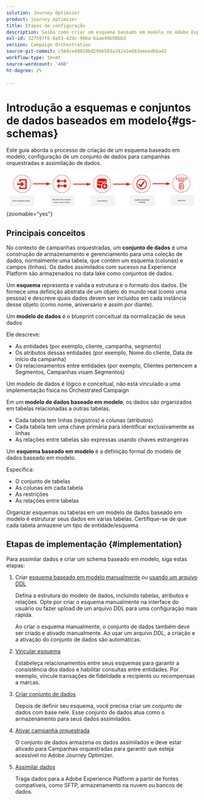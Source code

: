 ```yaml
---
solution: Journey Optimizer
product: journey optimizer
title: Etapas de configuração
description: Saiba como criar um esquema baseado em modelo no Adobe Experience Platform fazendo upload de uma DDL
exl-id: 327597f6-8a53-42dc-966a-baae49b58bb3
version: Campaign Orchestration
source-git-commit: c584ce48029bd298b503a342a1e663eeeedbba42
workflow-type: tm+mt
source-wordcount: '460'
ht-degree: 2%

---
```



# Introdução a esquemas e conjuntos de dados baseados em modelo{#gs-schemas}

Este guia aborda o processo de criação de um esquema baseado em modelo, configuração de um conjunto de dados para campanhas orquestradas e assimilação de dados.

![esquema](assets/do-not-localize/schema_admin.png){zoomable="yes"}

## Principais conceitos

No contexto de campanhas orquestradas, um **conjunto de dados** é uma construção de armazenamento e gerenciamento para uma coleção de dados, normalmente uma tabela, que contém um esquema (colunas) e campos (linhas). Os dados assimilados com sucesso na Experience Platform são armazenados no data lake como conjuntos de dados.

Um **esquema** representa e valida a estrutura e o formato dos dados. Ele fornece uma definição abstrata de um objeto do mundo real (como uma pessoa) e descreve quais dados devem ser incluídos em cada instância desse objeto (como nome, aniversário e assim por diante).

Um **modelo de dados** é o blueprint conceitual da normalização de seus dados

Ele descreve:

* As entidades (por exemplo, cliente, campanha, segmento)
* Os atributos dessas entidades (por exemplo, Nome do cliente, Data de início da campanha)
* Os relacionamentos entre entidades (por exemplo, Clientes pertencem a Segmentos, Campanhas visam Segmentos)

Um modelo de dados é lógico e conceitual, não está vinculado a uma implementação física no Orchestrated Campaign

Em um **modelo de dados baseado em modelo**, os dados são organizados em tabelas relacionadas a outras tabelas.

* Cada tabela tem linhas (registros) e colunas (atributos)
* Cada tabela tem uma chave primária para identificar exclusivamente as linhas
* As relações entre tabelas são expressas usando chaves estrangeiras

Um **esquema baseado em modelo** é a definição formal do modelo de dados baseado em modelo.

Especifica:

* O conjunto de tabelas
* As colunas em cada tabela
* As restrições
* As relações entre tabelas

Organizar esquemas ou tabelas em um modelo de dados baseado em modelo é estruturar seus dados em várias tabelas. Certifique-se de que cada tabela armazene um tipo de entidade/esquema

## Etapas de implementação {#implementation}

Para assimilar dados e criar um schema baseado em modelo, siga estas etapas:

1. Criar [esquema baseado em modelo manualmente](manual-schema.md) ou [usando um arquivo DDL](file-upload-schema.md)

   Defina a estrutura do modelo de dados, incluindo tabelas, atributos e relações. Opte por criar o esquema manualmente na interface do usuário ou fazer upload de um arquivo DDL para uma configuração mais rápida.

   Ao criar o esquema manualmente, o conjunto de dados também deve ser criado e ativado manualmente. Ao usar um arquivo DDL, a criação e a ativação do conjunto de dados são automáticas.

1. [Vincular esquema](file-upload-schema.md)

   Estabeleça relacionamentos entre seus esquemas para garantir a consistência dos dados e habilitar consultas entre entidades. Por exemplo, vincule transações de fidelidade a recipients ou recompensas a marcas.

1. [Criar conjunto de dados](manual-schema.md#dataset)

   Depois de definir seu esquema, você precisa criar um conjunto de dados com base nele. Esse conjunto de dados atua como o armazenamento para seus dados assimilados.

1. [Ativar campanha orquestrada](manual-schema.md#enable)

   O conjunto de dados armazena os dados assimilados e deve estar ativado para Campanhas orquestradas para garantir que esteja acessível no Adobe Journey Optimizer.

1. [Assimilar dados](ingest-data.md)

   Traga dados para a Adobe Experience Platform a partir de fontes compatíveis, como SFTP, armazenamento na nuvem ou bancos de dados.

